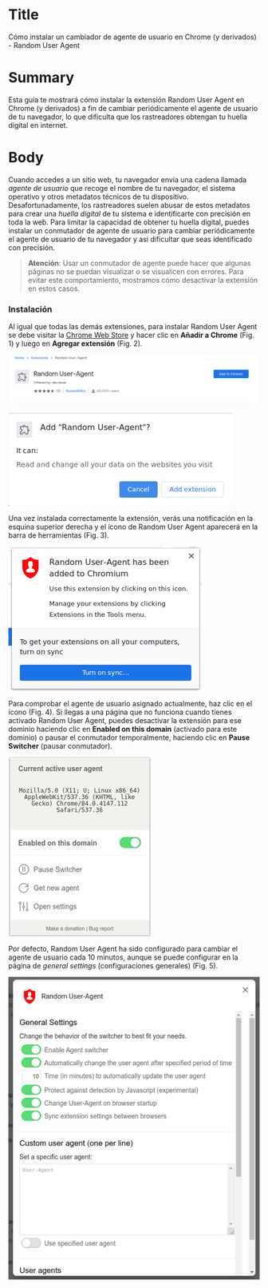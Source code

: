 # Title #
Cómo instalar un cambiador de agente de usuario en Chrome (y derivados) - Random User Agent

# Summary #
Esta guía te mostrará cómo instalar la extensión Random User Agent en Chrome (y derivados) a fin de cambiar periódicamente el agente de usuario de tu navegador, lo que dificulta que los rastreadores obtengan tu huella digital en internet.

# Body #
Cuando accedes a un sitio web, tu navegador envía una cadena llamada *agente de usuario* que recoge el nombre de tu navegador, el sistema operativo y otros metadatos técnicos de tu dispositivo. Desafortunadamente, los rastreadores suelen abusar de estos metadatos para crear una *huella digital* de tu sistema e identificarte con precisión en toda la web. Para limitar la capacidad de obtener tu huella digital, puedes instalar un conmutador de agente de usuario para cambiar periódicamente el agente de usuario de tu navegador y así dificultar que seas identificado con precisión.

> **Atención**: Usar un conmutador de agente puede hacer que algunas páginas no se puedan visualizar o se visualicen con errores. Para evitar este comportamiento, mostramos cómo desactivar la extensión en estos casos.

### Instalación ###
Al igual que todas las demás extensiones, para instalar Random User Agent se debe visitar la [Chrome Web Store][1] y hacer clic en **Añadir a Chrome** (Fig. 1) y luego en **Agregar extensión** (Fig. 2).

![Fig. 1: Descargar Random User Agent: Añadir a Chrome (*Add to Chrome*)](../../images/Chrome/agent-add.png?raw=true)

![Fig. 2: Agregar User Agent a Chrome: Agregar extensión (*Add extension*)](../../images/Chrome/agent-prompt.png?raw=true)

Una vez instalada correctamente la extensión, verás una notificación en la esquina superior derecha y el ícono de Random User Agent aparecerá en la barra de herramientas (Fig. 3).

![Fig. 3: Notificación de instalación exitosa](../../images/Chrome/agent-notify.png?raw=true)

Para comprobar el agente de usuario asignado actualmente, haz clic en el ícono (Fig. 4). Si llegas a una página que no funciona cuando tienes activado Random User Agent, puedes desactivar la extensión para ese dominio haciendo clic en **Enabled on this domain** (activado para este dominio) o pausar el conmutador temporalmente, haciendo clic en **Pause Switcher** (pausar conmutador).

![Fig. 4: Interfaz emergente de Random User Agent: *Enabled on this domain* (activado en este dominio), *Pause Switcher* (pausar conmutador)](../../images/Chrome/agent-test.png?raw=true)

Por defecto, Random User Agent ha sido configurado para cambiar el agente de usuario cada 10 minutos, aunque se puede configurar en la página de *general settings* (configuraciones generales) (Fig. 5).

![Fig. 5: Página de configuraciones de Random User Agent: *Time (in minutes) to automatically update the user agent* (Tiempo (en minutos) para actualizar automáticamente el agente de usuario)](../../images/Chrome/agent-settings.png?raw=true)

[1]: https://chrome.google.com/webstore/detail/random-user-agent/einpaelgookohagofgnnkcfjbkkgepnp
